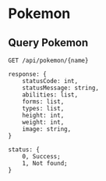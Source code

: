 # Pokemon

## Query Pokemon

`GET /api/pokemon/{name}`

```
response: {
    statusCode: int,
    statusMessage: string,
    abilities: list,
    forms: list,
    types: list,
    height: int,
    weight: int,
    image: string,
}

status: {
    0, Success;
    1, Not found;
}
```